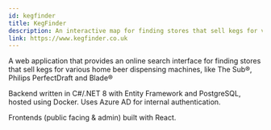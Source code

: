 ```yaml
---
id: kegfinder
title: KegFinder
description: An interactive map for finding stores that sell kegs for various home beer dispensing machines.
link: https://www.kegfinder.co.uk
---
```


A web application that provides an online search interface for finding stores that sell kegs for various home beer dispensing
machines, like The Sub®, Philips PerfectDraft and Blade®

Backend written in C#/.NET 8 with Entity Framework and PostgreSQL, hosted using Docker. Uses Azure AD for internal
authentication.

Frontends (public facing & admin) built with React.